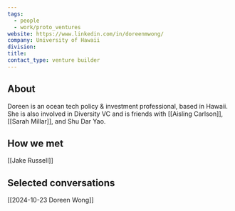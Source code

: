 ```yaml
---
tags:
  - people
  - work/proto_ventures
website: https://www.linkedin.com/in/doreenmwong/
company: University of Hawaii
division: 
title: 
contact_type: venture builder
---
```

## About
Doreen is an ocean tech policy & investment professional, based in Hawaii. She is also involved in Diversity VC and is friends with [[Aisling Carlson]], [[Sarah Millar]], and Shu Dar Yao.

## How we met
[[Jake Russell]]

## Selected conversations
[[2024-10-23 Doreen Wong]]